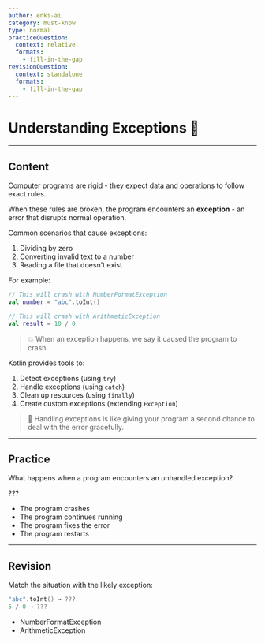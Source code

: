 ```yaml
---
author: enki-ai
category: must-know
type: normal
practiceQuestion:
  context: relative
  formats:
    - fill-in-the-gap
revisionQuestion:
  context: standalone
  formats:
    - fill-in-the-gap
---
```


# Understanding Exceptions 🚨

---
## Content

Computer programs are rigid - they expect data and operations to follow exact rules. 

When these rules are broken, the program encounters an **exception** - an error that disrupts normal operation.

Common scenarios that cause exceptions:
1. Dividing by zero
2. Converting invalid text to a number
3. Reading a file that doesn't exist

For example:
```kotlin
// This will crash with NumberFormatException
val number = "abc".toInt()

// This will crash with ArithmeticException
val result = 10 / 0
```

> 💥 When an exception happens, we say it caused the program to crash.

Kotlin provides tools to:
1. Detect exceptions (using `try`)
2. Handle exceptions (using `catch`)
3. Clean up resources (using `finally`)
4. Create custom exceptions (extending `Exception`)

> 🎯 Handling exceptions is like giving your program a second chance to deal with the error gracefully.

---

## Practice

What happens when a program encounters an unhandled exception?

???

- The program crashes
- The program continues running
- The program fixes the error
- The program restarts

---

## Revision

Match the situation with the likely exception:

```kotlin
"abc".toInt() → ???
5 / 0 → ???
```

- NumberFormatException
- ArithmeticException